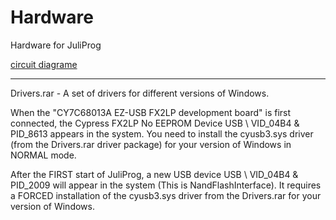 # Hardware
Hardware for JuliProg

[circuit diagrame](https://github.com/JuliProg/Hardware/wiki/Circuit-diagram)

***
Drivers.rar - A set of drivers for different versions of Windows.

When the "CY7C68013A EZ-USB FX2LP development board" is first connected, the Cypress FX2LP No EEPROM Device USB \ VID_04B4 & PID_8613 appears in the system. You need to install the cyusb3.sys driver (from the Drivers.rar driver package) for your version of Windows in NORMAL mode.

After the FIRST start of JuliProg, a new USB device USB \ VID_04B4 & PID_2009 will appear in the system (This is NandFlashInterface). It requires a FORCED installation of the cyusb3.sys driver from the Drivers.rar for your version of Windows.
